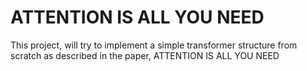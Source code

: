 # ATTENTION IS ALL YOU NEED

This project, will try to implement a simple transformer structure from scratch as described in the paper, ATTENTION IS ALL YOU NEED

